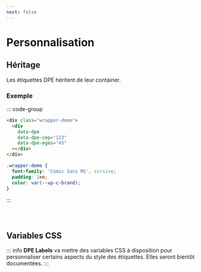 ```yaml
---
next: false
---
```


<script setup>
  import { onMounted } from 'vue';
  
  onMounted(() => {
    import('../../lib').then(({ dpeLabels }) => {
        dpeLabels();
    })
  });
</script>

# Personnalisation

## Héritage

Les étiquettes DPE héritent de leur container.

### Exemple

::: code-group
```html
<div class="wrapper-demo">
  <div
    data-dpe
    data-dpe-cep="123"
    data-dpe-eges="45"
  ></div>
</div>
```
```css
.wrapper-demo {
  font-family: 'Comic Sans MS', cursive;
  padding: 1em;
  color: var(--vp-c-brand);
}
```
:::

<HtmlExampleBlock>
    <div class="wrapper-demo">
        <div
            data-dpe
            data-dpe-cep="123"
            data-dpe-eges="45"
        ></div>
    </div>
</HtmlExampleBlock>

<style>
  .wrapper-demo {
    font-family: 'Comic Sans MS', cursive;
    padding: 1em;
    color: var(--vp-c-brand);
  }
</style>



## Variables CSS

::: info
**DPE Labels** va mettre des variables CSS à disposition pour personnaliser certains aspects du
style des étiquettes. Elles seront bientôt documentées.
:::
